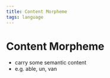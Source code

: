 ```yaml
---
title: Content Morpheme
tags: language
---
```


# Content Morpheme
- carry some semantic content
- e.g. able, un, van















































